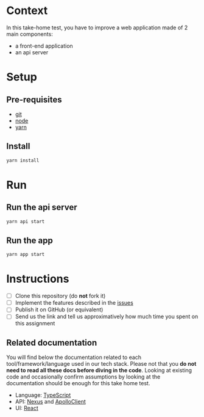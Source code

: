 # Context

In this take-home test, you have to improve a web application made of 2 main components:

- a front-end application
- an api server


# Setup

## Pre-requisites

- [git](https://git-scm.com/doc)
- [node](https://nodejs.org/en/download/)
- [yarn](https://yarnpkg.com/lang/en/docs/install)

## Install

```sh
yarn install
```

# Run

## Run the api server

```sh
yarn api start
```

## Run the app

```sh
yarn app start
```

# Instructions

- [ ] Clone this repository (do **not** fork it)
- [ ] Implement the features described in the [issues](https://github.com/inato/junior-take-home-test/issues)
- [ ] Publish it on GitHub (or equivalent)
- [ ] Send us the link and tell us approximatively how much time you spent on this assignment

## Related documentation

You will find below the documentation related to each tool/framework/language used in our tech stack.
Please not that you **do not need to read all these docs before diving in the code**. Looking at existing code and occasionally confirm assumptions by looking at the documentation should be enough for this take home test.

- Language: [TypeScript](https://www.typescriptlang.org/)
- API: [Nexus](https://nexusjs.org/docs/) and [ApolloClient](https://www.apollographql.com/docs/react/)
- UI: [React](https://reactjs.org/)

